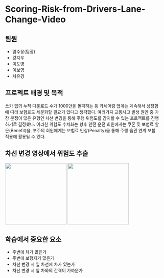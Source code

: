 # Scoring-Risk-from-Drivers-Lane-Change-Video

## 팀원
* 염수웅(팀장)
* 강지우
* 이도영
* 이보영
* 차유경

## 프로젝트 배경 및 목적

쏘카 앱의 누적 다운로드 수가 1000만을 돌파하는 등 카셰어링 업계는 계속해서 성장함에 따라 보험료도 세분화할 필요가 있다고 생각했다. 여러가지 교통사고 발생 원인 중 가장 분쟁이 많은 유형인 차선 변경을 통해 주행 위험도를 감지할 수 있는 프로젝트를 진행하기로 결정했다. 이러한 위험도 수치화는 향후 안전 운전 회원에게는 쿠폰 및 보험료 할은(Benefit)을, 부주의 회원에게는 보험료 인상(Penalty)을 통해 주행 습관 연계 보험 적용에 활용될 수 있다.
 
## 차선 변경 영상에서 위험도 추출

<img src=“https://github.com/ykcha0608/Scoring-Risk-from-Drivers-Lane-Change-Video/issues/1#issue-1304787861” style="width:200px">
</img>

<img src=“https://github.com/ykcha0608/Scoring-Risk-from-Drivers-Lane-Change-Video/issues/2#issue-1304789482” style="width:200px">
</img>



## 학습에서 중요한 요소
* 주변에 차가 많은가
* 주변에 보행자가 많은가
* 차선 변경 시 옆 차선에 차가 있는가
* 차선 변경 시 앞 차와의 간격이 가까운가

